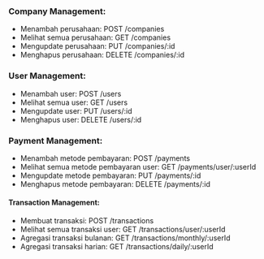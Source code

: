 ### Company Management:

- Menambah perusahaan: POST /companies
- Melihat semua perusahaan: GET /companies
- Mengupdate perusahaan: PUT /companies/:id
- Menghapus perusahaan: DELETE /companies/:id

### User Management:

- Menambah user: POST /users
- Melihat semua user: GET /users
- Mengupdate user: PUT /users/:id
- Menghapus user: DELETE /users/:id

### Payment Management:

- Menambah metode pembayaran: POST /payments
- Melihat semua metode pembayaran user: GET /payments/user/:userId
- Mengupdate metode pembayaran: PUT /payments/:id
- Menghapus metode pembayaran: DELETE /payments/:id

#### Transaction Management:

- Membuat transaksi: POST /transactions
- Melihat semua transaksi user: GET /transactions/user/:userId
- Agregasi transaksi bulanan: GET /transactions/monthly/:userId
- Agregasi transaksi harian: GET /transactions/daily/:userId
